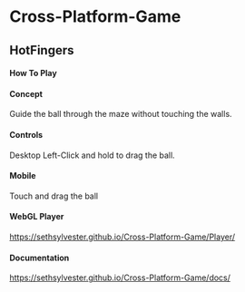 # Cross-Platform-Game
## HotFingers

#### How To Play
#### Concept
Guide the ball through the maze without touching the walls.

#### Controls
Desktop
Left-Click and hold to drag the ball.

#### Mobile
Touch and drag the ball

#### WebGL Player
 https://sethsylvester.github.io/Cross-Platform-Game/Player/

#### Documentation
https://sethsylvester.github.io/Cross-Platform-Game/docs/
